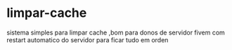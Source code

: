 # limpar-cache
sistema simples para limpar cache ,bom para donos de servidor fivem com restart automatico do servidor para ficar tudo em orden
